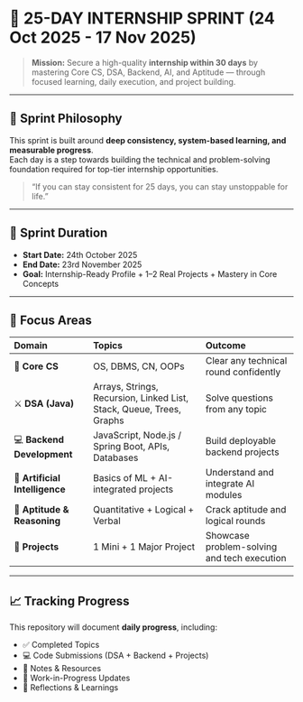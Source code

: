 # 🚀 25-DAY INTERNSHIP SPRINT (24 Oct 2025 - 17 Nov 2025)

> **Mission:** Secure a high-quality **internship within 30 days** by mastering Core CS, DSA, Backend, AI, and Aptitude — through focused learning, daily execution, and project building.

---

## 🧠 Sprint Philosophy

This sprint is built around **deep consistency, system-based learning, and measurable progress**.  
Each day is a step towards building the technical and problem-solving foundation required for top-tier internship opportunities.

> “If you can stay consistent for 25 days, you can stay unstoppable for life.”

---

## 📅 Sprint Duration

- **Start Date:** 24th October 2025
- **End Date:** 23rd November 2025
- **Goal:** Internship-Ready Profile + 1–2 Real Projects + Mastery in Core Concepts

---

## 🧩 Focus Areas

| Domain | Topics | Outcome |
|:--------|:--------|:---------|
| 🧠 **Core CS** | OS, DBMS, CN, OOPs | Clear any technical round confidently |
| ⚔️ **DSA (Java)** | Arrays, Strings, Recursion, Linked List, Stack, Queue, Trees, Graphs | Solve questions from any topic |
| 💻 **Backend Development** | JavaScript, Node.js / Spring Boot, APIs, Databases | Build deployable backend projects |
| 🤖 **Artificial Intelligence** | Basics of ML + AI-integrated projects | Understand and integrate AI modules |
| 🧮 **Aptitude & Reasoning** | Quantitative + Logical + Verbal | Crack aptitude and logical rounds |
| 🧱 **Projects** | 1 Mini + 1 Major Project | Showcase problem-solving and tech execution |

---

## 📈 Tracking Progress

This repository will document **daily progress**, including:
- ✅ Completed Topics
- 💻 Code Submissions (DSA + Backend + Projects)
- 🧾 Notes & Resources
- 🚧 Work-in-Progress Updates
- 🧠 Reflections & Learnings
